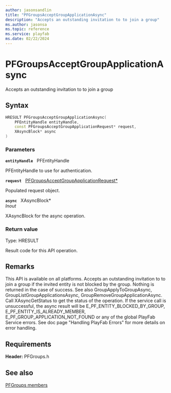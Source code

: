 ```yaml
---
author: jasonsandlin
title: "PFGroupsAcceptGroupApplicationAsync"
description: "Accepts an outstanding invitation to to join a group"
ms.author: jasonsa
ms.topic: reference
ms.service: playfab
ms.date: 02/22/2024
---
```


# PFGroupsAcceptGroupApplicationAsync  

Accepts an outstanding invitation to to join a group  

## Syntax  
  
```cpp
HRESULT PFGroupsAcceptGroupApplicationAsync(  
    PFEntityHandle entityHandle,  
    const PFGroupsAcceptGroupApplicationRequest* request,  
    XAsyncBlock* async  
)  
```  
  
### Parameters  
  
**`entityHandle`** &nbsp; PFEntityHandle  
  
PFEntityHandle to use for authentication.  
  
**`request`** &nbsp; [PFGroupsAcceptGroupApplicationRequest*](../../pfgroupstypes/structs/pfgroupsacceptgroupapplicationrequest.md)  
  
Populated request object.  
  
**`async`** &nbsp; XAsyncBlock*  
*_Inout_*  
  
XAsyncBlock for the async operation.  
  
  
### Return value
Type: HRESULT
  
Result code for this API operation.
  
## Remarks  
  
This API is available on all platforms. Accepts an outstanding invitation to to join a group if the invited entity is not blocked by the group. Nothing is returned in the case of success. See also GroupApplyToGroupAsync, GroupListGroupApplicationsAsync, GroupRemoveGroupApplicationAsync. Call XAsyncGetStatus to get the status of the operation. If the service call is unsuccessful, the async result will be E_PF_ENTITY_BLOCKED_BY_GROUP, E_PF_ENTITY_IS_ALREADY_MEMBER, E_PF_GROUP_APPLICATION_NOT_FOUND or any of the global PlayFab Service errors. See doc page "Handling PlayFab Errors" for more details on error handling.
  
## Requirements  
  
**Header:** PFGroups.h
  
## See also  
[PFGroups members](../pfgroups_members.md)  

  
  
